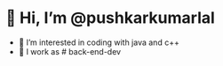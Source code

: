 # 👋 Hi, I’m @pushkarkumarlal
- 👀 I’m interested in coding with java and c++
- 🌱 I work as  # back-end-dev



<!---
pushkarkumarlal/pushkarkumarlal is a ✨ special ✨ repository because its `README.md` (this file) appears on your GitHub profile.
You can click the Preview link to take a look at your changes.
--->
